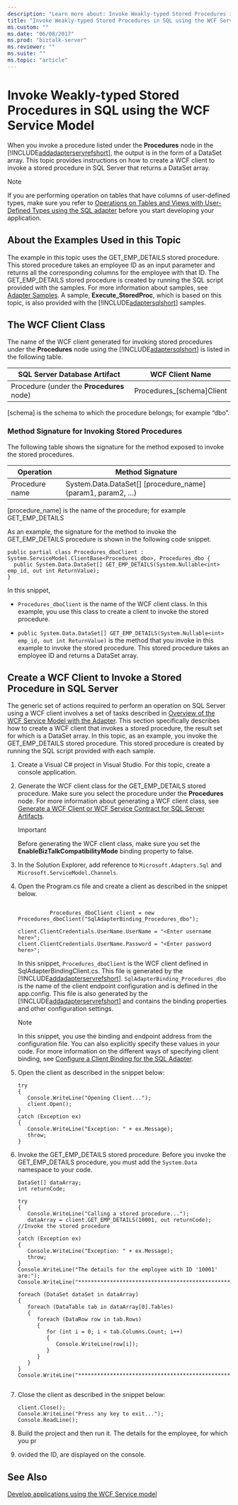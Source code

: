 ```yaml
---
description: "Learn more about: Invoke Weakly-typed Stored Procedures in SQL using the WCF Service Model"
title: "Invoke Weakly-typed Stored Procedures in SQL using the WCF Service Model"
ms.custom: ""
ms.date: "06/08/2017"
ms.prod: "biztalk-server"
ms.reviewer: ""
ms.suite: ""
ms.topic: "article"
---
```

# Invoke Weakly-typed Stored Procedures in SQL using the WCF Service Model
When you invoke a procedure listed under the **Procedures** node in the [!INCLUDE[addadapterservrefshort](../../includes/addadapterservrefshort-md.md)], the output is in the form of a DataSet array. This topic provides instructions on how to create a WCF client to invoke a stored procedure in SQL Server that returns a DataSet array.  
  
> [!NOTE]
>  If you are performing operation on tables that have columns of user-defined types, make sure you refer to [Operations on Tables and Views with User-Defined Types using the SQL adapter](../../adapters-and-accelerators/adapter-sql/operations-on-tables-and-views-with-user-defined-types-using-the-sql-adapter.md) before you start developing your application.  
  
## About the Examples Used in this Topic  
 The example in this topic uses the GET_EMP_DETAILS stored procedure. This stored procedure takes an employee ID as an input parameter and returns all the corresponding columns for the employee with that ID. The GET_EMP_DETAILS stored procedure is created by running the SQL script provided with the samples. For more information about samples, see [Adapter Samples](../../adapters-and-accelerators/accelerator-rosettanet/adapter-samples.md). A sample, **Execute_StoredProc**, which is based on this topic, is also provided with the [!INCLUDE[adaptersqlshort](../../includes/adaptersqlshort-md.md)] samples.  
  
## The WCF Client Class  
 The name of the WCF client generated for invoking stored procedures under the **Procedures** node using the [!INCLUDE[adaptersqlshort](../../includes/adaptersqlshort-md.md)] is listed in the following table.  
  
|SQL Server Database Artifact|WCF Client Name|  
|----------------------------------|---------------------|  
|Procedure (under the **Procedures** node)|Procedures_[schema]Client|  
  
 [schema] is the schema to which the procedure belongs; for example “dbo”.  
  
### Method Signature for Invoking Stored Procedures  
 The following table shows the signature for the method exposed to invoke the stored procedures.  
  
|Operation|Method Signature|  
|---------------|----------------------|  
|Procedure name|System.Data.DataSet[] [procedure_name](param1, param2, …\)|  
  
 [procedure_name] is the name of the procedure; for example GET_EMP_DETAILS  
  
 As an example, the signature for the method to invoke the GET_EMP_DETAILS procedure is shown in the following code snippet.  
  
```  
public partial class Procedures_dboClient : System.ServiceModel.ClientBase<Procedures_dbo>, Procedures_dbo {  
  public System.Data.DataSet[] GET_EMP_DETAILS(System.Nullable<int> emp_id, out int ReturnValue);  
}  
```  
  
 In this snippet,  
  
-   `Procedures_dboClient` is the name of the WCF client class. In this example, you use this class to create a client to invoke the stored procedure.  
  
-   `public System.Data.DataSet[] GET_EMP_DETAILS(System.Nullable<int> emp_id, out int ReturnValue)` is the method that you invoke in this example to invoke the stored procedure. This stored procedure takes an employee ID and returns a DataSet array.  
  
## Create a WCF Client to Invoke a Stored Procedure in SQL Server  
 The generic set of actions required to perform an operation on SQL Server using a WCF client involves a set of tasks described in [Overview of the WCF Service Model with the Adapter](overview-of-the-wcf-service-model-with-the-sql-adapter.md). This section specifically describes how to create a WCF client that invokes a stored procedure, the result set for which is a DataSet array. In this topic, as an example, you invoke the GET_EMP_DETAILS stored procedure. This stored procedure is created by running the SQL script provided with each sample.  
  
  
1. Create a Visual C# project in Visual Studio. For this topic, create a console application.  
  
2. Generate the WCF client class for the GET_EMP_DETAILS stored procedure. Make sure you select the procedure under the **Procedures** node. For more information about generating a WCF client class, see [Generate a WCF Client or WCF Service Contract for SQL Server Artifacts](generate-a-wcf-client-or-wcf-service-contract-for-sql-server-artifacts.md).  
  
   > [!IMPORTANT]
   >  Before generating the WCF client class, make sure you set the **EnableBizTalkCompatibilityMode** binding property to false.  
  
3. In the Solution Explorer, add reference to `Microsoft.Adapters.Sql` and `Microsoft.ServiceModel.Channels`.  
  
4. Open the Program.cs file and create a client as described in the snippet below.  
  
   ```  
  
             Procedures_dboClient client = new Procedures_dboClient("SqlAdapterBinding_Procedures_dbo");  
  
   client.ClientCredentials.UserName.UserName = "<Enter username here>";  
   client.ClientCredentials.UserName.Password = "<Enter password here>";  
   ```  
  
    In this snippet, `Procedures_dboClient` is the WCF client defined in SqlAdapterBindingClient.cs. This file is generated by the [!INCLUDE[addadapterservrefshort](../../includes/addadapterservrefshort-md.md)]. `SqlAdapterBinding_Procedures_dbo` is the name of the client endpoint configuration and is defined in the app.config. This file is also generated by the [!INCLUDE[addadapterservrefshort](../../includes/addadapterservrefshort-md.md)] and contains the binding properties and other configuration settings.  
  
   > [!NOTE]
   >  In this snippet, you use the binding and endpoint address from the configuration file. You can also explicitly specify these values in your code. For more information on the different ways of specifying client binding, see [Configure a Client Binding for the SQL Adapter](configure-a-client-binding-for-the-sql-adapter.md).  
  
5. Open the client as described in the snippet below:  
  
   ```  
   try  
   {  
      Console.WriteLine("Opening Client...");  
      client.Open();  
   }  
   catch (Exception ex)  
   {  
      Console.WriteLine("Exception: " + ex.Message);  
      throw;  
   }  
   ```  
  
6. Invoke the GET_EMP_DETAILS stored procedure. Before you invoke the GET_EMP_DETAILS procedure, you must add the `System.Data` namespace to your code.  
  
   ```  
   DataSet[] dataArray;  
   int returnCode;  
  
   try  
   {  
      Console.WriteLine("Calling a stored procedure...");  
      dataArray = client.GET_EMP_DETAILS(10001, out returnCode);  //Invoke the stored procedure  
   }  
   catch (Exception ex)  
   {  
      Console.WriteLine("Exception: " + ex.Message);  
      throw;  
   }  
   Console.WriteLine("The details for the employee with ID '10001' are:");  
   Console.WriteLine("*************************************************");  
  
   foreach (DataSet dataSet in dataArray)  
   {  
      foreach (DataTable tab in dataArray[0].Tables)  
      {  
         foreach (DataRow row in tab.Rows)  
         {  
            for (int i = 0; i < tab.Columns.Count; i++)  
            {  
               Console.WriteLine(row[i]);  
            }  
         }  
      }  
   }  
   Console.WriteLine("*************************************************");  
  
   ```  
  
7. Close the client as described in the snippet below:  
  
   ```  
   client.Close();  
   Console.WriteLine("Press any key to exit...");  
   Console.ReadLine();  
   ```  
  
8. Build the project and then run it. The details for the employee, for which you pr
9. ovided the ID, are displayed on the console.  
  
## See Also  
[Develop applications using the WCF Service model](develop-sql-applications-using-the-wcf-service-model.md)
